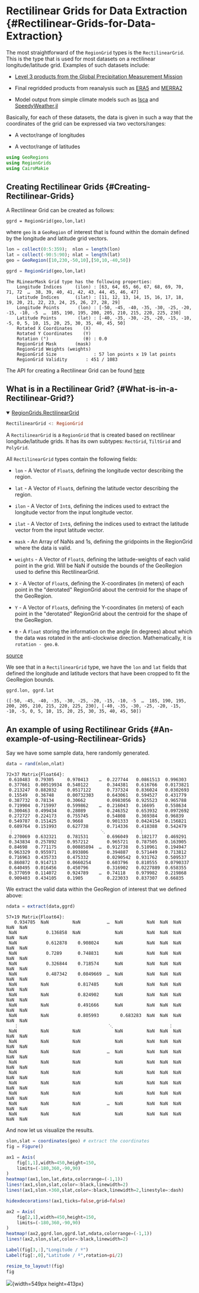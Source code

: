 
# Rectilinear Grids for Data Extraction {#Rectilinear-Grids-for-Data-Extraction}

The most straightforward of the `RegionGrid` types is the `RectilinearGrid`. This is the type that is used for most datasets on a rectilinear longitude/latitude grid. Examples of such datasets include:
- [Level 3 products from the Global Precipitation Measurement Mission](https://gpm.nasa.gov/data/directory)
  
- Final regridded products from reanalysis such as [ERA5](https://www.ecmwf.int/en/forecasts/dataset/ecmwf-reanalysis-v5) and [MERRA2](https://gmao.gsfc.nasa.gov/reanalysis/merra-2/)
  
- Model output from simple climate models such as [Isca](https://github.com/ExeClim/Isca) and [SpeedyWeather.jl](https://github.com/SpeedyWeather/SpeedyWeather.jl)
  

Basically, for each of these datasets, the data is given in such a way that the coordinates of the grid can be expressed via two vectors/ranges:
- A vector/range of longitudes
  
- A vector/range of latitudes
  

```julia
using GeoRegions
using RegionGrids
using CairoMakie
```


## Creating Rectilinear Grids {#Creating-Rectilinear-Grids}

A Rectilinear Grid can be created as follows:

```
ggrd = RegionGrid(geo,lon,lat)
```


where `geo` is a `GeoRegion` of interest that is found within the domain defined by the longitude and latitude grid vectors.

```julia
lon = collect(0:5:359);  nlon = length(lon)
lat = collect(-90:5:90); nlat = length(lat)
geo = GeoRegion([10,230,-50,10],[50,10,-40,50])

ggrd = RegionGrid(geo,lon,lat)
```


```ansi
The RLinearMask Grid type has the following properties:
    Longitude Indices     (ilon) : [63, 64, 65, 66, 67, 68, 69, 70, 71, 72  …  38, 39, 40, 41, 42, 43, 44, 45, 46, 47]
    Latitude Indices      (ilat) : [11, 12, 13, 14, 15, 16, 17, 18, 19, 20, 21, 22, 23, 24, 25, 26, 27, 28, 29]
    Longitude Points       (lon) : [-50, -45, -40, -35, -30, -25, -20, -15, -10, -5  …  185, 190, 195, 200, 205, 210, 215, 220, 225, 230]
    Latitude Points        (lat) : [-40, -35, -30, -25, -20, -15, -10, -5, 0, 5, 10, 15, 20, 25, 30, 35, 40, 45, 50]
    Rotated X Coordinates    (X)
    Rotated Y Coordinates    (Y)
    Rotation (°)             (θ) : 0.0
    RegionGrid Mask       (mask)
    RegionGrid Weights (weights)
    RegionGrid Size              : 57 lon points x 19 lat points
    RegionGrid Validity		  : 451 / 1083

```


The API for creating a Rectilinear Grid can be found [here](rectilinear.md)

## What is in a Rectilinear Grid? {#What-is-in-a-Rectilinear-Grid?}
<details class='jldocstring custom-block' open>
<summary><a id='RegionGrids.RectilinearGrid' href='#RegionGrids.RectilinearGrid'><span class="jlbinding">RegionGrids.RectilinearGrid</span></a> <Badge type="info" class="jlObjectType jlType" text="Type" /></summary>



```julia
RectilinearGrid <: RegionGrid
```


A `RectilinearGrid` is a `RegionGrid` that is created based on rectilinear longitude/latitude grids. It has its own subtypes: `RectGrid`, `TiltGrid` and `PolyGrid`.

All `RectilinearGrid` types contain the following fields:
- `lon` - A Vector of `Float`s, defining the longitude vector describing the region.
  
- `lat` - A Vector of `Float`s, defining the latitude vector describing the region.
  
- `ilon` - A Vector of `Int`s, defining the indices used to extract the longitude vector from the input longitude vector.
  
- `ilat` - A Vector of `Int`s, defining the indices used to extract the latitude vector from the input latitude vector.
  
- `mask` - An Array of NaNs and 1s, defining the gridpoints in the RegionGrid where the data is valid.
  
- `weights` - A Vector of `Float`s, defining the latitude-weights of each valid point in the grid. Will be NaN if outside the bounds of the GeoRegion used to define this RectilinearGrid.
  
- `X` - A Vector of `Float`s, defining the X-coordinates (in meters) of each point in the &quot;derotated&quot; RegionGrid about the centroid for the shape of the GeoRegion.
  
- `Y` - A Vector of `Float`s, defining the Y-coordinates (in meters) of each point in the &quot;derotated&quot; RegionGrid about the centroid for the shape of the GeoRegion.
  
- `θ` - A `Float` storing the information on the angle (in degrees) about which the data was rotated in the anti-clockwise direction. Mathematically, it is `rotation - geo.θ`.
  


<Badge type="info" class="source-link" text="source"><a href="https://github.com/GeoRegionsEcosystem/RegionGrids.jl/blob/76b08e60c5e247b3d19d7bc8a2ac1e2ad086691a/src/RegionGrids.jl#L24-L39" target="_blank" rel="noreferrer">source</a></Badge>

</details>


We see that in a `RectilinearGrid` type, we have the `lon` and `lat` fields that defined the longitude and latitude vectors that have been cropped to fit the GeoRegion bounds.

```julia
ggrd.lon, ggrd.lat
```


```ansi
([-50, -45, -40, -35, -30, -25, -20, -15, -10, -5  …  185, 190, 195, 200, 205, 210, 215, 220, 225, 230], [-40, -35, -30, -25, -20, -15, -10, -5, 0, 5, 10, 15, 20, 25, 30, 35, 40, 45, 50])
```


## An example of using Rectilinear Grids {#An-example-of-using-Rectilinear-Grids}

Say we have some sample data, here randomly generated.

```julia
data = rand(nlon,nlat)
```


```ansi
72×37 Matrix{Float64}:
 0.610483  0.79305     0.970413    …  0.227744   0.0861513  0.996303
 0.377661  0.00519934  0.540122       0.344381   0.616766   0.0173821
 0.213247  0.882032    0.0517122      0.737324   0.836024   0.0302693
 0.15549   0.36748     0.00732303     0.643061   0.594527   0.431779
 0.387732  0.78134     0.30662        0.0983056  0.925523   0.965788
 0.719904  0.715997    0.599862    …  0.216043   0.16695    0.558634
 0.300463  0.499434    0.28089        0.246352   0.653932   0.0972692
 0.272727  0.224173    0.755745       0.54808    0.369384   0.96839
 0.549787  0.151425    0.9668         0.901333   0.0424154  0.156821
 0.689764  0.151993    0.627738       0.714336   0.418388   0.542479
 ⋮                                 ⋱             ⋮          
 0.270069  0.632321    0.781531       0.696049   0.182177   0.469291
 0.343834  0.257892    0.957212       0.965721   0.787505   0.163905
 0.84698   0.771175    0.00885894  …  0.912738   0.510961   0.194947
 0.963329  0.955971    0.893806       0.394887   0.571449   0.713812
 0.716963  0.435733    0.475332       0.0290542  0.931762   0.509537
 0.860872  0.914713    0.0660254      0.603796   0.810555   0.0790337
 0.640495  0.016456    0.450796       0.316902   0.0227889  0.658355
 0.377059  0.114072    0.924789    …  0.74118    0.979982   0.219868
 0.909403  0.434105    0.1905         0.223033   0.837307   0.66835
```


We extract the valid data within the GeoRegion of interest that we defined above:

```julia
ndata = extract(data,ggrd)
```


```ansi
57×19 Matrix{Float64}:
   0.934785  NaN         NaN          …  NaN         NaN  NaN  NaN  NaN  NaN
 NaN           0.136858  NaN             NaN         NaN  NaN  NaN  NaN  NaN
 NaN           0.612878    0.908024      NaN         NaN  NaN  NaN  NaN  NaN
 NaN           0.7289      0.748831      NaN         NaN  NaN  NaN  NaN  NaN
 NaN           0.326844    0.718574      NaN         NaN  NaN  NaN  NaN  NaN
 NaN           0.487342    0.0849669  …  NaN         NaN  NaN  NaN  NaN  NaN
 NaN         NaN           0.817485      NaN         NaN  NaN  NaN  NaN  NaN
 NaN         NaN           0.824902      NaN         NaN  NaN  NaN  NaN  NaN
 NaN         NaN           0.491666      NaN         NaN  NaN  NaN  NaN  NaN
 NaN         NaN           0.805993        0.683283  NaN  NaN  NaN  NaN  NaN
   ⋮                                  ⋱                     ⋮            
 NaN         NaN         NaN             NaN         NaN  NaN  NaN  NaN  NaN
 NaN         NaN         NaN             NaN         NaN  NaN  NaN  NaN  NaN
 NaN         NaN         NaN          …  NaN         NaN  NaN  NaN  NaN  NaN
 NaN         NaN         NaN             NaN         NaN  NaN  NaN  NaN  NaN
 NaN         NaN         NaN             NaN         NaN  NaN  NaN  NaN  NaN
 NaN         NaN         NaN             NaN         NaN  NaN  NaN  NaN  NaN
 NaN         NaN         NaN             NaN         NaN  NaN  NaN  NaN  NaN
 NaN         NaN         NaN          …  NaN         NaN  NaN  NaN  NaN  NaN
 NaN         NaN         NaN             NaN         NaN  NaN  NaN  NaN  NaN
```


And now let us visualize the results.

```julia
slon,slat = coordinates(geo) # extract the coordinates
fig = Figure()

ax1 = Axis(
    fig[1,1],width=450,height=150,
    limits=(-180,360,-90,90)
)
heatmap!(ax1,lon,lat,data,colorrange=(-1,1))
lines!(ax1,slon,slat,color=:black,linewidth=2)
lines!(ax1,slon.+360,slat,color=:black,linewidth=2,linestyle=:dash)

hidexdecorations!(ax1,ticks=false,grid=false)

ax2 = Axis(
    fig[2,1],width=450,height=150,
    limits=(-180,360,-90,90)
)
heatmap!(ax2,ggrd.lon,ggrd.lat,ndata,colorrange=(-1,1))
lines!(ax2,slon,slat,color=:black,linewidth=2)

Label(fig[3,:],"Longitude / º")
Label(fig[:,0],"Latitude / º",rotation=pi/2)

resize_to_layout!(fig)
fig
```

![](aiymidi.png){width=549px height=413px}
